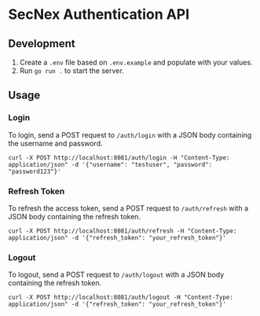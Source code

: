 # SecNex Authentication API

## Development

1. Create a `.env` file based on `.env.example` and populate with your values.
2. Run `go run .` to start the server.

## Usage

### Login

To login, send a POST request to `/auth/login` with a JSON body containing the username and password.

```shell
curl -X POST http://localhost:8081/auth/login -H "Content-Type: application/json" -d '{"username": "testuser", "password": "password123"}'
```

### Refresh Token

To refresh the access token, send a POST request to `/auth/refresh` with a JSON body containing the refresh token.

```shell
curl -X POST http://localhost:8081/auth/refresh -H "Content-Type: application/json" -d '{"refresh_token": "your_refresh_token"}'
```

### Logout

To logout, send a POST request to `/auth/logout` with a JSON body containing the refresh token.

```shell
curl -X POST http://localhost:8081/auth/logout -H "Content-Type: application/json" -d '{"refresh_token": "your_refresh_token"}'
```
